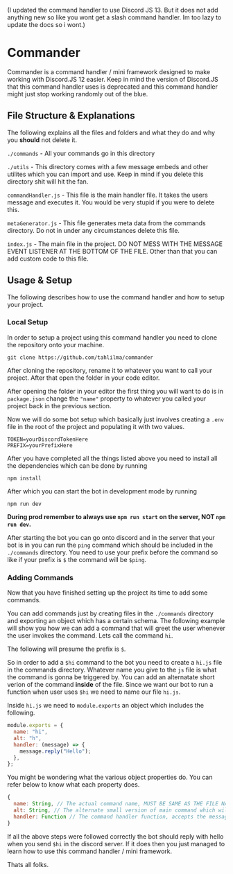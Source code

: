 (I updated the command handler to use Discord JS 13. But it does not add anything new so like you wont get a slash command handler. Im too lazy to update the docs so i wont.)

# Commander
Commander is a command handler / mini framework designed to make working with Discord.JS 12 easier. Keep in mind the version of Discord.JS that this command handler uses is deprecated and this command handler might just stop working randomly out of the blue.

## File Structure & Explanations
The following explains all the files and folders and what they do and why you **should** not delete it.

`./commands` - All your commands go in this directory

`./utils` - This directory comes with a few message embeds and other utilites which you can import and use. Keep in mind if you delete this directory shit will hit the fan.

`commandHandler.js` - This file is the main handler file. It takes the users message and executes it. You would be very stupid if you were to delete this.

`metaGenerator.js` - This file generates meta data from the commands directory. Do not in under any circumstances delete this file.

`index.js` - The main file in the project. DO NOT MESS WITH THE MESSAGE EVENT LISTENER AT THE BOTTOM OF THE FILE. Other than that you can add custom code to this file.

## Usage & Setup
The following describes how to use the command handler and how to setup your project.

### Local Setup
In order to setup a project using this command handler you need to clone the repository onto your machine.
```
git clone https://github.com/tahlilma/commander
```
After cloning the repository, rename it to whatever you want to call your project. After that open the folder in your code editor. 

After opening the folder in your editor the first thing you will want to do is in `package.json` change the `"name"` property to whatever you called your project back in the previous section.

Now we will do some bot setup which basically just involves creating a `.env` file in the root of the project and populating it with two values.
```
TOKEN=yourDiscordTokenHere
PREFIX=yourPrefixHere
```

After you have completed all the things listed above you need to install all the dependencies which can be done by running
```
npm install
```

After which you can start the bot in development mode by running 
```
npm run dev
```

**During prod remember to always use `npm run start` on the server, NOT `npm run dev`.**

After starting the bot you can go onto discord and in the server that your bot is in you can run the `ping` command which should be included in the `./commands` directory. You need to use your prefix before the command so like if your prefix is `$` the command will be `$ping`.

### Adding Commands
Now that you have finished setting up the project its time to add some commands.

You can add commands just by creating files in the `./commands` directory and exporting an object which has a certain schema. The following example will show you how we can add a command that will greet the user whenever the user invokes the command. Lets call the command `hi`.

The following will presume the prefix is `$`.

So in order to add a `$hi` command to the bot you need to create a `hi.js` file in the commands directory. Whatever name you give to the `js` file is what the command is gonna be triggered by. You can add an alternatate short verion of the command **inside** of the file. Since we want our bot to run a function when user uses `$hi` we need to name our file `hi.js`. 

Inside `hi.js` we need to `module.exports` an object which includes the following.
```js
module.exports = {
  name: "hi", 
  alt: "h",
  handler: (message) => { 
    message.reply("Hello");
  },
};

```

You might be wondering what the various object properties do. You can refer below to know what each property does.
```js
{
  name: String, // The actual command name, MUST BE SAME AS THE FILE NAME.
  alt: String, // The alternate small version of main command which will also trigger the command
  handler: Function // The command handler function, accepts the message object.
}
```

If all the above steps were followed correctly the bot should reply with hello when you send `$hi` in the discord server. If it does then you just managed to learn how to use this command handler / mini framework.

Thats all folks.